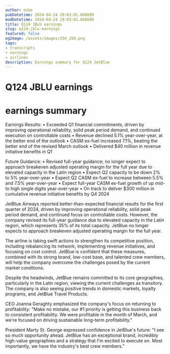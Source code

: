```yaml
---
author: mike
pubDatetime: 2024-04-24 19:03:01.668689
modDatetime: 2024-04-24 19:03:01.668689
title: Q124 JBLU earnings
slug: q124-jblu-earnings
featured: false
ogImage: /assets/images/250_250.png
tags:
- transcripts
- earnings
- airlines
description: Earnings summary for Q124 JetBlue
---
```

# Q124 JBLU earnings

# earnings summary
Earnings Results:
• Exceeded Q1 financial commitments, driven by improving operational reliability, solid peak period demand, and continued execution on controllable costs
• Revenue declined 5.1% year-over-year, at the better end of the outlook
• CASM ex-fuel increased 7.1%, beating the better end of the revised March outlook
• Delivered $40 million in revenue initiative benefits in Q1

Future Guidance:
• Revised full-year guidance; no longer expect to approach breakeven adjusted operating margin for the full year due to elevated capacity in the Latin region
• Expect Q2 capacity to be down 2% to 5% year-over-year
• Expect Q2 CASM ex-fuel to increase between 5.5% and 7.5% year-over-year
• Expect full-year CASM ex-fuel growth of up mid- to high single digits year-over-year
• On track to deliver $300 million in cumulative revenue initiative benefits by Q4 2024

JetBlue Airways reported better-than-expected financial results for the first quarter of 2024, driven by improving operational reliability, solid peak period demand, and continued focus on controllable costs. However, the company revised its full-year guidance due to elevated capacity in the Latin region, which represents 35% of its total capacity. JetBlue no longer expects to approach breakeven adjusted operating margin for the full year.

The airline is taking swift actions to strengthen its competitive position, including rebalancing its network, implementing revenue initiatives, and focusing on cost control. JetBlue is confident that these measures, combined with its strong brand, low-cost base, and talented crew members, will help the company overcome the challenges posed by the current market conditions.

Despite the headwinds, JetBlue remains committed to its core geographies, particularly in the Latin region, viewing the current challenges as transitory. The company is also seeing positive trends in domestic markets, loyalty programs, and JetBlue Travel Products.

CEO Joanna Geraghty emphasized the company's focus on returning to profitability: "Make no mistake, our #1 priority is getting this business back to consistent profitability. We were profitable in the month of March, and we're focused on driving sustainable long-term profitability."

President Marty St. George expressed confidence in JetBlue's future: "I see so much opportunity ahead. JetBlue has an exceptional brand, incredibly high-value geographies and a strategy that I'm excited to execute on. Most importantly, we have the industry's best crew members."